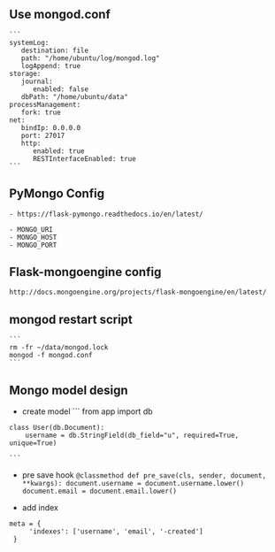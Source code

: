 ## Use mongod.conf
    ```
    systemLog:
       destination: file
       path: "/home/ubuntu/log/mongod.log"
       logAppend: true
    storage:
       journal:
          enabled: false
       dbPath: "/home/ubuntu/data"
    processManagement:
       fork: true
    net:
       bindIp: 0.0.0.0
       port: 27017
       http:
          enabled: true
          RESTInterfaceEnabled: true
    ```
## PyMongo Config
    - https://flask-pymongo.readthedocs.io/en/latest/
    
    - MONGO_URI
    - MONGO_HOST
    - MONGO_PORT

## Flask-mongoengine config
    http://docs.mongoengine.org/projects/flask-mongoengine/en/latest/
    
    
## mongod restart script
    ```
    rm -fr ~/data/mongod.lock
    mongod -f mongod.conf
    ```
    
## Mongo model design
   - create model
    ```
    from app import db

    class User(db.Document):
        username = db.StringField(db_field="u", required=True, unique=True)

    ```
   - pre save hook 
    ```
    @classmethod
    def pre_save(cls, sender, document, **kwargs):
        document.username = document.username.lower()
        document.email = document.email.lower()
    ```
    
   - add index
   ```
   meta = {
        'indexes': ['username', 'email', '-created']
    }
    
   ```